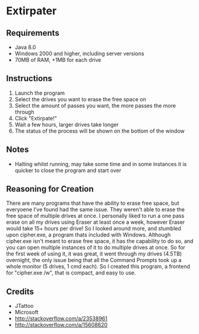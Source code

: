 Extirpater
==========

Requirements
------------
- Java 8.0
- Windows 2000 and higher, including server versions
- 70MB of RAM, +1MB for each drive

Instructions
------------
1. Launch the program
2. Select the drives you want to erase the free space on
3. Select the amount of passes you want, the more passes the more through
4. Click "Extirpate!"
5. Wait a few hours, larger drives take longer
6. The status of the process will be shown on the bottom of the window

Notes
-----
- Halting whilst running, may take some time and in some instances it is quicker to close the program and start over

Reasoning for Creation
----------------------
There are many programs that have the ability to erase free space, but everyoene I've found had the same issue. They weren't able to erase the free space of multiple drives at once. I personally liked to run a one pass erase on all my drives using Eraser at least once a week, however Eraser would take 15+ hours per drive! So I looked around more, and stumbled upon cipher.exe, a program thats included with Windows. Although cipher.exe isn't meant to erase free space, it has the capability to do so, and you can open multiple instances of it to do multiple drives at once. So for the first week of using it, it was great, it went through my drives (4.5TB) overnight, the only issue being that all the Command Prompts took up a whole monitor (5 drives, 1 cmd each). So I created this program, a frontend for "cipher.exe /w", that is compact, and easy to use.

Credits
-------
- JTattoo
- Microsoft
- http://stackoverflow.com/a/23538961
- http://stackoverflow.com/a/15608620
